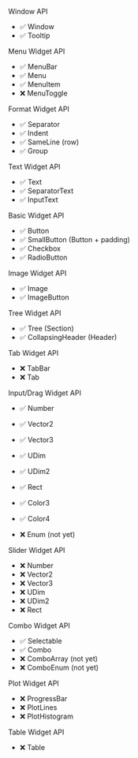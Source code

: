 Window API
  - ✅ Window
  - ✅ Tooltip

Menu Widget API
  - ✅ MenuBar
  - ✅ Menu
  - ✅ MenuItem
  - ❌ MenuToggle

Format Widget API
  - ✅ Separator
  - ✅ Indent
  - ✅ SameLine (row)
  - ✅ Group

Text Widget API
  - ✅ Text
  - ✅ SeparatorText
  - ✅ InputText

Basic Widget API
  - ✅ Button
  - ✅ SmallButton (Button + padding)
  - ✅ Checkbox
  - ✅ RadioButton

Image Widget API
  - ✅ Image
  - ✅ ImageButton

Tree Widget API
  - ✅ Tree (Section)
  - ✅ CollapsingHeader (Header)

Tab Widget API
  - ❌ TabBar
  - ❌ Tab

Input/Drag Widget API
  - ✅ Number
  - ✅ Vector2
  - ✅ Vector3
  - ✅ UDim
  - ✅ UDim2
  
  - ✅ Rect
  - ✅ Color3
  - ✅ Color4
  - ❌ Enum (not yet)

Slider Widget API
  - ❌ Number
  - ❌ Vector2
  - ❌ Vector3
  - ❌ UDim
  - ❌ UDim2
  - ❌ Rect

Combo Widget API
  - ✅ Selectable
  - ✅ Combo
  - ❌ ComboArray (not yet)
  - ❌ ComboEnum (not yet)

Plot Widget API
  - ❌ ProgressBar
  - ❌ PlotLines
  - ❌ PlotHistogram

Table Widget API
  - ❌ Table

